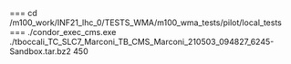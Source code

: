 === cd /m100_work/INF21_lhc_0/TESTS_WMA/m100_wma_tests/pilot/local_tests
=== ./condor_exec_cms.exe ./tboccali_TC_SLC7_Marconi_TB_CMS_Marconi_210503_094827_6245-Sandbox.tar.bz2  450
  
  
